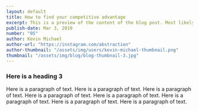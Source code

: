 ```yaml
---
layout: default
title: How to find your competitive advantage
excerpt: This is a preview of the content of the blog post. Most likely the two opening sentences of the post.
publish-date: Mar 3, 2019
number: "05"
author: Kevin Michael
author-url: "https://instagram.com/abstraction"
author-thumbnail: "/assets/img/users/kevin-michael-thumbnail.png"
thumbnail: "/assets/img/blog/blog-thumbnail-3.jpg"
---
```


### Here is a heading 3

Here is a paragraph of text. Here is a paragraph of text. Here is a paragraph of text. Here is a paragraph of text. Here is a paragraph of text. Here is a paragraph of text. Here is a paragraph of text. Here is a paragraph of text.
